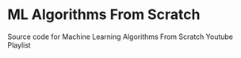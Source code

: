 # ML Algorithms From Scratch
Source code for Machine Learning Algorithms From Scratch Youtube Playlist
